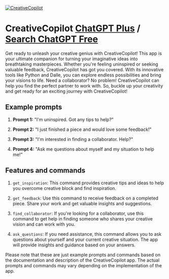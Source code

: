 
[![CreativeCopilot](https://files.oaiusercontent.com/file-q7t31CkRsH2rv4fS7VxWWATh?se=2123-10-16T19%3A31%3A44Z&sp=r&sv=2021-08-06&sr=b&rscc=max-age%3D31536000%2C%20immutable&rscd=attachment%3B%20filename%3D5b489777-fbac-4cd0-b529-59fad80f9378.png&sig=kWw0Y4xKAQdo46uxXlpmjw8N525EuZFXks%2BWkaNCVDU%3D)](https://chat.openai.com/g/g-0unS5aav9-creativecopilot)

# CreativeCopilot [ChatGPT Plus](https://chat.openai.com/g/g-0unS5aav9-creativecopilot) / [Search ChatGPT Free](https://gptcall.net/index.html#/?search=CreativeCopilot)

Get ready to unleash your creative genius with CreativeCopilot! This app is your ultimate companion for turning your imaginative ideas into breathtaking masterpieces. Whether you're feeling uninspired or seeking valuable feedback, CreativeCopilot has got you covered. With its innovative tools like Python and Dalle, you can explore endless possibilities and bring your visions to life. Need a collaborator? No problem! CreativeCopilot can help you find the perfect partner to work with. So, buckle up your creativity and get ready for an exciting journey with CreativeCopilot!

## Example prompts

1. **Prompt 1:** "I'm uninspired. Got any tips to help?"

2. **Prompt 2:** "I just finished a piece and would love some feedback!"

3. **Prompt 3:** "I'm interested in finding a collaborator. Help?"

4. **Prompt 4:** "Ask me questions about myself and my situation to help me!"

## Features and commands

1. `get_inspiration`: This command provides creative tips and ideas to help you overcome creative block and find inspiration.

2. `get_feedback`: Use this command to receive feedback on a completed piece. Share your work and get valuable insights and suggestions.

3. `find_collaborator`: If you're looking for a collaborator, use this command to get help in finding someone who shares your creative vision and can work with you.

4. `ask_questions`: If you need assistance, this command allows you to ask questions about yourself and your current creative situation. The app will provide insights and guidance based on your answers.

Please note that these are just example prompts and commands based on the documentation and description of the CreativeCopilot app. The actual prompts and commands may vary depending on the implementation of the app.


